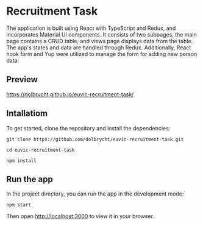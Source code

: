 # Recruitment Task
The application is built using React with TypeScript and Redux, and incorporates Material UI components. It consists of two subpages, the main page contains a CRUD table, and views page displays data from the table. The app's states and data are handled through Redux. Additionally, React hook form and Yup were utilized to manage the form for adding new person data.

## Preview

https://dolbrycht.github.io/euvic-recruitment-task/

## Intallatiom

To get started, clone the repository and install the dependencies:

 `git clone https://github.com/dolbrycht/euvic-recruitment-task.git`
 
 `cd euvic-recruitment-task`
 
 `npm install`

## Run the app

In the project directory, you can run the app in the development mode:

 `npm start`

Then open [http://localhost:3000](http://localhost:3000) to view it in your browser.

